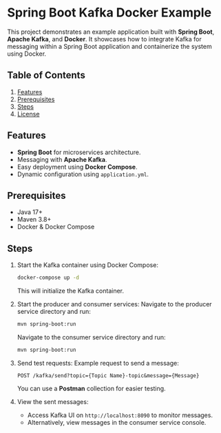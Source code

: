 # Spring Boot Kafka Docker Example
This project demonstrates an example application built with **Spring Boot**, **Apache Kafka**, and **Docker**. It showcases how to integrate Kafka for messaging within a Spring Boot application and containerize the system using Docker.


## Table of Contents

1. [Features](#features)
2. [Prerequisites](#prerequisites)
3. [Steps](#steps)
4. [License](#license)


## Features

- **Spring Boot** for microservices architecture.
- Messaging with **Apache Kafka**.
- Easy deployment using **Docker Compose**.
- Dynamic configuration using `application.yml`.


## Prerequisites

- Java 17+
- Maven 3.8+
- Docker & Docker Compose


## Steps

1. Start the Kafka container using Docker Compose:
    ```bash
    docker-compose up -d
    ```

   This will initialize the Kafka container.

2. Start the producer and consumer services:
   Navigate to the producer service directory and run:
      ```bash
      mvn spring-boot:run
      ```
   Navigate to the consumer service directory and run:
      ```bash
      mvn spring-boot:run
      ```

3. Send test requests:
   Example request to send a message:
    ```plaintext
    POST /kafka/send?topic={Topic Name}-topic&message={Message}
    ```
   You can use a **Postman** collection for easier testing.

4. View the sent messages:
    - Access Kafka UI on `http://localhost:8090` to monitor messages.
    - Alternatively, view messages in the consumer service console.
